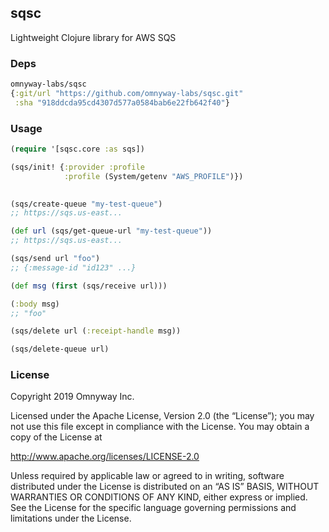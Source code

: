 ## sqsc

Lightweight Clojure library for AWS SQS

### Deps

```clojure
omnyway-labs/sqsc
{:git/url "https://github.com/omnyway-labs/sqsc.git"
 :sha "918ddcda95cd4307d577a0584bab6e22fb642f40"}
```

### Usage

```clojure
(require '[sqsc.core :as sqs])

(sqs/init! {:provider :profile
            :profile (System/getenv "AWS_PROFILE")})
 

(sqs/create-queue "my-test-queue")
;; https://sqs.us-east...

(def url (sqs/get-queue-url "my-test-queue"))
;; https://sqs.us-east...

(sqs/send url "foo")
;; {:message-id "id123" ...}

(def msg (first (sqs/receive url)))

(:body msg)
;; "foo"

(sqs/delete url (:receipt-handle msg))

(sqs/delete-queue url)
```

### License

Copyright 2019 Omnyway Inc.

Licensed under the Apache License, Version 2.0 (the “License”); you may not use this file except in compliance with the License. You may obtain a copy of the License at

http://www.apache.org/licenses/LICENSE-2.0

Unless required by applicable law or agreed to in writing, software distributed under the License is distributed on an “AS IS” BASIS, WITHOUT WARRANTIES OR CONDITIONS OF ANY KIND, either express or implied. See the License for the specific language governing permissions and limitations under the License.
